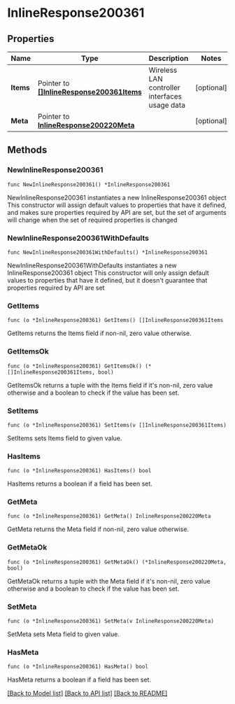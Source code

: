 # InlineResponse200361

## Properties

Name | Type | Description | Notes
------------ | ------------- | ------------- | -------------
**Items** | Pointer to [**[]InlineResponse200361Items**](InlineResponse200361Items.md) | Wireless LAN controller interfaces usage data | [optional] 
**Meta** | Pointer to [**InlineResponse200220Meta**](InlineResponse200220Meta.md) |  | [optional] 

## Methods

### NewInlineResponse200361

`func NewInlineResponse200361() *InlineResponse200361`

NewInlineResponse200361 instantiates a new InlineResponse200361 object
This constructor will assign default values to properties that have it defined,
and makes sure properties required by API are set, but the set of arguments
will change when the set of required properties is changed

### NewInlineResponse200361WithDefaults

`func NewInlineResponse200361WithDefaults() *InlineResponse200361`

NewInlineResponse200361WithDefaults instantiates a new InlineResponse200361 object
This constructor will only assign default values to properties that have it defined,
but it doesn't guarantee that properties required by API are set

### GetItems

`func (o *InlineResponse200361) GetItems() []InlineResponse200361Items`

GetItems returns the Items field if non-nil, zero value otherwise.

### GetItemsOk

`func (o *InlineResponse200361) GetItemsOk() (*[]InlineResponse200361Items, bool)`

GetItemsOk returns a tuple with the Items field if it's non-nil, zero value otherwise
and a boolean to check if the value has been set.

### SetItems

`func (o *InlineResponse200361) SetItems(v []InlineResponse200361Items)`

SetItems sets Items field to given value.

### HasItems

`func (o *InlineResponse200361) HasItems() bool`

HasItems returns a boolean if a field has been set.

### GetMeta

`func (o *InlineResponse200361) GetMeta() InlineResponse200220Meta`

GetMeta returns the Meta field if non-nil, zero value otherwise.

### GetMetaOk

`func (o *InlineResponse200361) GetMetaOk() (*InlineResponse200220Meta, bool)`

GetMetaOk returns a tuple with the Meta field if it's non-nil, zero value otherwise
and a boolean to check if the value has been set.

### SetMeta

`func (o *InlineResponse200361) SetMeta(v InlineResponse200220Meta)`

SetMeta sets Meta field to given value.

### HasMeta

`func (o *InlineResponse200361) HasMeta() bool`

HasMeta returns a boolean if a field has been set.


[[Back to Model list]](../README.md#documentation-for-models) [[Back to API list]](../README.md#documentation-for-api-endpoints) [[Back to README]](../README.md)


